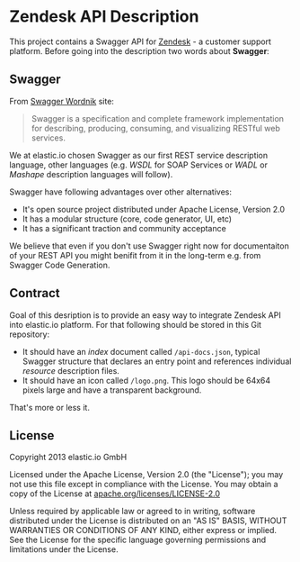 # Zendesk API Description

This project contains a Swagger API for [Zendesk](http://zendesk.com) - a customer support platform.
Before going into the description two words about **Swagger**:

## Swagger

From [Swagger Wordnik](http://swagger.wordnik.com/) site:

>Swagger is a specification and complete framework implementation for
>describing, producing, consuming, and visualizing RESTful web services.

We at elastic.io chosen Swagger as our first REST service description language, other languages
(e.g. *WSDL* for SOAP Services or *WADL* or *Mashape* description languages will follow).

Swagger have following advantages over other alternatives:

* It's open source project distributed under Apache License, Version 2.0
* It has a modular structure (core, code generator, UI, etc)
* It has a significant traction and community acceptance

We believe that even if you don't use Swagger right now for documentaiton of your REST API you might benifit
from it in the long-term e.g. from Swagger Code Generation.

## Contract

Goal of this desription is to provide an easy way to integrate Zendesk API into elastic.io platform.
For that following should be stored in this Git repository: 
* It should have an *index* document called ```/api-docs.json```, typical Swagger structure that declares an entry point and references individual *resource* description files.
* It should have an icon called ```/logo.png```. This logo should be 64x64 pixels large and have a transparent background.

That's more or less it.

License
-------

Copyright 2013 elastic.io GmbH

Licensed under the Apache License, Version 2.0 (the "License");
you may not use this file except in compliance with the License.
You may obtain a copy of the License at [apache.org/licenses/LICENSE-2.0](http://www.apache.org/licenses/LICENSE-2.0)

Unless required by applicable law or agreed to in writing, software
distributed under the License is distributed on an "AS IS" BASIS,
WITHOUT WARRANTIES OR CONDITIONS OF ANY KIND, either express or implied.
See the License for the specific language governing permissions and
limitations under the License.

